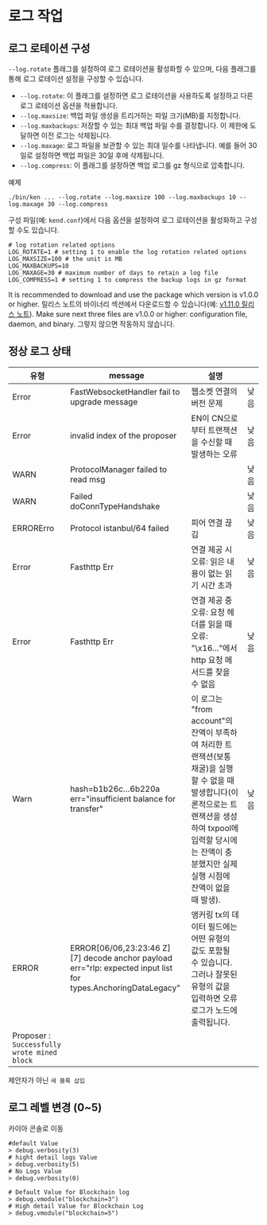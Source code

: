 # 로그 작업

## 로그 로테이션 구성

`--log.rotate` 플래그를 설정하여 로그 로테이션을 활성화할 수 있으며, 다음 플래그를 통해 로그 로테이션 설정을 구성할 수 있습니다.

- `--log.rotate`: 이 플래그를 설정하면 로그 로테이션을 사용하도록 설정하고 다른 로그 로테이션 옵션을 적용합니다.
- `--log.maxsize`: 백업 파일 생성을 트리거하는 파일 크기(MB)를 지정합니다.
- `--log.maxbackups`: 저장할 수 있는 최대 백업 파일 수를 결정합니다. 이 제한에 도달하면 이전 로그는 삭제됩니다.
- `--log.maxage`: 로그 파일을 보관할 수 있는 최대 일수를 나타냅니다. 예를 들어 30일로 설정하면 백업 파일은 30일 후에 삭제됩니다.
- `--log.compress`: 이 플래그를 설정하면 백업 로그를 gz 형식으로 압축합니다.

예제

```
./bin/ken ... --log.rotate --log.maxsize 100 --log.maxbackups 10 --log.maxage 30 --log.compress
```

구성 파일(예: `kend.conf`)에서 다음 옵션을 설정하여 로그 로테이션을 활성화하고 구성할 수도 있습니다.

```
# log rotation related options
LOG_ROTATE=1 # setting 1 to enable the log rotation related options
LOG_MAXSIZE=100 # the unit is MB
LOG_MAXBACKUPS=10
LOG_MAXAGE=30 # maximum number of days to retain a log file
LOG_COMPRESS=1 # setting 1 to compress the backup logs in gz format
```

It is recommended to download and use the package which version is v1.0.0 or higher. 릴리스 노트의 바이너리 섹션에서 다운로드할 수 있습니다(예: [v1.11.0 릴리스 노트](https://github.com/klaytn/klaytn/releases/tag/v1.11.0)). Make sure next three files are v1.0.0 or higher: configuration file, daemon, and binary. 그렇지 않으면 작동하지 않습니다.

## 정상 로그 상태

| 유형                                                          | message                                                                                                                                                                                                                                                                                    | 설명                                                                                                                                                                                          |    |
| ----------------------------------------------------------- | ------------------------------------------------------------------------------------------------------------------------------------------------------------------------------------------------------------------------------------------------------------------------------------------ | ------------------------------------------------------------------------------------------------------------------------------------------------------------------------------------------- | -- |
| Error                                                       | FastWebsocketHandler fail to upgrade message                                                                                                                                                                                                                                               | 웹소켓 연결의 버전 문제                                                                                                                                                                               | 낮음 |
| Error                                                       | invalid index of the proposer                                                                                                                                                                                                                                                              | EN이 CN으로부터 트랜잭션을 수신할 때 발생하는 오류                                                                                                                                                              | 낮음 |
| WARN                                                        | ProtocolManager failed to read msg                                                                                                                                                                                                                                                         |                                                                                                                                                                                             | 낮음 |
| WARN                                                        | Failed doConnTypeHandshake                                                                                                                                                                                                                                                                 |                                                                                                                                                                                             | 낮음 |
| ERRORErro                                                   | Protocol istanbul/64 failed                                                                                                                                                                                                                                                                | 피어 연결 끊김                                                                                                                                                                                    | 낮음 |
| Error                                                       | Fasthttp Err                                                                                                                                                                                                                                                                               | 연결 제공 시 오류: 읽은 내용이 없는 읽기 시간 초과                                                                                                                                              | 낮음 |
| Error                                                       | Fasthttp Err                                                                                                                                                                                                                                                                               | 연결 제공 중 오류: 요청 헤더를 읽을 때 오류: "\x16..."에서 http 요청 메서드를 찾을 수 없음                                                | 낮음 |
| Warn                                                        | hash=b1b26c…6b220a err="insufficient balance for transfer"                                                                                                                                                                                                                                 | 이 로그는 "from account"의 잔액이 부족하여 처리한 트랜잭션(보통 채굴)을 실행할 수 없을 때 발생합니다(이론적으로는 트랜잭션을 생성하여 txpool에 입력할 당시에는 잔액이 충분했지만 실제 실행 시점에 잔액이 없을 때 발생). | 낮음 |
| ERROR                                                       | ERROR\[06/06,23:23:46 Z] \[7] decode anchor payload err="rlp: expected input list for types.AnchoringDataLegacy" | 앵커링 tx의 데이터 필드에는 어떤 유형의 값도 포함될 수 있습니다. 그러나 잘못된 유형의 값을 입력하면 오류 로그가 노드에 출력됩니다.                                                                                |    |
| Proposer : `Successfully wrote mined block` |                                                                                                                                                                                                                                                                                            |                                                                                                                                                                                             |    |

제안자가 아닌 `새 블록 삽입`

## 로그 레벨 변경 (0\~5)

카이아 콘솔로 이동

```
#default Value
> debug.verbosity(3)
# hight detail logs Value
> debug.verbosity(5)
# No Logs Value
> debug.verbosity(0)

# Default Value for Blockchain log
> debug.vmodule("blockchain=3")
# High detail Value for Blockchain Log
> debug.vmodule("blockchain=5")

```
